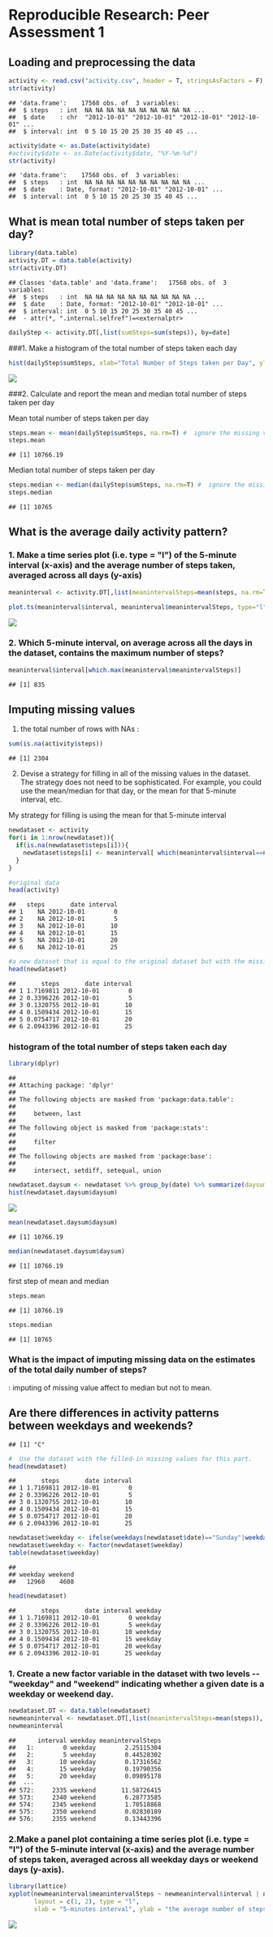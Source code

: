 # Reproducible Research: Peer Assessment 1

## Loading and preprocessing the data

```r
activity <- read.csv("activity.csv", header = T, stringsAsFactors = F)
str(activity)
```

```
## 'data.frame':	17568 obs. of  3 variables:
##  $ steps   : int  NA NA NA NA NA NA NA NA NA NA ...
##  $ date    : chr  "2012-10-01" "2012-10-01" "2012-10-01" "2012-10-01" ...
##  $ interval: int  0 5 10 15 20 25 30 35 40 45 ...
```

```r
activity$date <- as.Date(activity$date) 
#activity$date <- as.Date(activity$date, "%Y-%m-%d") 
str(activity)
```

```
## 'data.frame':	17568 obs. of  3 variables:
##  $ steps   : int  NA NA NA NA NA NA NA NA NA NA ...
##  $ date    : Date, format: "2012-10-01" "2012-10-01" ...
##  $ interval: int  0 5 10 15 20 25 30 35 40 45 ...
```

## What is mean total number of steps taken per day?



```r
library(data.table)
activity.DT = data.table(activity)
str(activity.DT)
```

```
## Classes 'data.table' and 'data.frame':	17568 obs. of  3 variables:
##  $ steps   : int  NA NA NA NA NA NA NA NA NA NA ...
##  $ date    : Date, format: "2012-10-01" "2012-10-01" ...
##  $ interval: int  0 5 10 15 20 25 30 35 40 45 ...
##  - attr(*, ".internal.selfref")=<externalptr>
```

```r
dailyStep <- activity.DT[,list(sumSteps=sum(steps)), by=date]
```

###1. Make a histogram of the total number of steps taken each day

```r
hist(dailyStep$sumSteps, xlab="Total Number of Steps taken per Day", ylab="Frequency", main="Histogram")
```

![](PA1_template_files/figure-html/unnamed-chunk-4-1.png) 

###2. Calculate and report the mean and median total number of steps taken per day  

Mean total number of steps taken per day

```r
steps.mean <- mean(dailyStep$sumSteps, na.rm=T) #  ignore the missing values in the dataset
steps.mean
```

```
## [1] 10766.19
```

Median total number of steps taken per day

```r
steps.median <- median(dailyStep$sumSteps, na.rm=T) #  ignore the missing values in the dataset
steps.median
```

```
## [1] 10765
```

 


## What is the average daily activity pattern?

### 1. Make a time series plot (i.e. type = "l") of the 5-minute interval (x-axis) and the average number of steps taken, averaged across all days (y-axis)

```r
meaninterval <- activity.DT[,list(meanintervalSteps=mean(steps, na.rm=T)), by=interval]

plot.ts(meaninterval$interval, meaninterval$meanintervalSteps, type="l", xlab="5-minute interval", ylab="average number of steps")
```

![](PA1_template_files/figure-html/unnamed-chunk-7-1.png) 
### 2. Which 5-minute interval, on average across all the days in the dataset, contains the maximum number of steps?

```r
meaninterval$interval[which.max(meaninterval$meanintervalSteps)]
```

```
## [1] 835
```


## Imputing missing values

1. the total number of rows with NAs :

```r
sum(is.na(activity$steps))
```

```
## [1] 2304
```

2. Devise a strategy for filling in all of the missing values in the dataset. The strategy does not need to be sophisticated. For example, you could use the mean/median for that day, or the mean for that 5-minute interval, etc.

My strategy for filling is using the mean for that 5-minute interval

```r
newdataset <- activity
for(i in 1:nrow(newdataset)){
  if(is.na(newdataset$steps[i])){
    newdataset$steps[i] <- meaninterval[ which(meaninterval$interval==newdataset$interval[i]),]$meanintervalSteps
  }
}
```


```r
#original data 
head(activity)
```

```
##   steps       date interval
## 1    NA 2012-10-01        0
## 2    NA 2012-10-01        5
## 3    NA 2012-10-01       10
## 4    NA 2012-10-01       15
## 5    NA 2012-10-01       20
## 6    NA 2012-10-01       25
```

```r
#a new dataset that is equal to the original dataset but with the missing data filled in.
head(newdataset)
```

```
##       steps       date interval
## 1 1.7169811 2012-10-01        0
## 2 0.3396226 2012-10-01        5
## 3 0.1320755 2012-10-01       10
## 4 0.1509434 2012-10-01       15
## 5 0.0754717 2012-10-01       20
## 6 2.0943396 2012-10-01       25
```
### histogram of the total number of steps taken each day

```r
library(dplyr)
```

```
## 
## Attaching package: 'dplyr'
## 
## The following objects are masked from 'package:data.table':
## 
##     between, last
## 
## The following object is masked from 'package:stats':
## 
##     filter
## 
## The following objects are masked from 'package:base':
## 
##     intersect, setdiff, setequal, union
```

```r
newdataset.daysum <- newdataset %>% group_by(date) %>% summarize(daysum =sum(steps,na.rm = TRUE))
hist(newdataset.daysum$daysum)
```

![](PA1_template_files/figure-html/unnamed-chunk-12-1.png) 


```r
mean(newdataset.daysum$daysum)
```

```
## [1] 10766.19
```

```r
median(newdataset.daysum$daysum)
```

```
## [1] 10766.19
```

first step of mean and median 

```r
steps.mean
```

```
## [1] 10766.19
```

```r
steps.median
```

```
## [1] 10765
```

### What is the impact of imputing missing data on the estimates of the total daily number of steps?  
: imputing of missing value affect to median but not to mean. 

## Are there differences in activity patterns between weekdays and weekends?


```
## [1] "C"
```


```r
#  Use the dataset with the filled-in missing values for this part.
head(newdataset)
```

```
##       steps       date interval
## 1 1.7169811 2012-10-01        0
## 2 0.3396226 2012-10-01        5
## 3 0.1320755 2012-10-01       10
## 4 0.1509434 2012-10-01       15
## 5 0.0754717 2012-10-01       20
## 6 2.0943396 2012-10-01       25
```

```r
newdataset$weekday <- ifelse(weekdays(newdataset$date)=="Sunday"|weekdays(newdataset$date)=="Saturday", "weekend", "weekday")
newdataset$weekday <- factor(newdataset$weekday)
table(newdataset$weekday)
```

```
## 
## weekday weekend 
##   12960    4608
```

```r
head(newdataset)
```

```
##       steps       date interval weekday
## 1 1.7169811 2012-10-01        0 weekday
## 2 0.3396226 2012-10-01        5 weekday
## 3 0.1320755 2012-10-01       10 weekday
## 4 0.1509434 2012-10-01       15 weekday
## 5 0.0754717 2012-10-01       20 weekday
## 6 2.0943396 2012-10-01       25 weekday
```

### 1. Create a new factor variable in the dataset with two levels -- "weekday" and "weekend" indicating whether a given date is a weekday or weekend day.


```r
newdataset.DT <- data.table(newdataset)
newmeaninterval <- newdataset.DT[,list(meanintervalSteps=mean(steps)), by=list(interval, weekday)]
newmeaninterval
```

```
##      interval weekday meanintervalSteps
##   1:        0 weekday        2.25115304
##   2:        5 weekday        0.44528302
##   3:       10 weekday        0.17316562
##   4:       15 weekday        0.19790356
##   5:       20 weekday        0.09895178
##  ---                                   
## 572:     2335 weekend       11.58726415
## 573:     2340 weekend        6.28773585
## 574:     2345 weekend        1.70518868
## 575:     2350 weekend        0.02830189
## 576:     2355 weekend        0.13443396
```


### 2.Make a panel plot containing a time series plot (i.e. type = "l") of the 5-minute interval (x-axis) and the average number of steps taken, averaged across all weekday days or weekend days (y-axis).

```r
library(lattice)
xyplot(newmeaninterval$meanintervalSteps ~ newmeaninterval$interval | newmeaninterval$weekday, 
       layout = c(1, 2), type = "l", 
       xlab = "5-minutes interval", ylab = "the average number of steps")
```

![](PA1_template_files/figure-html/unnamed-chunk-18-1.png) 
